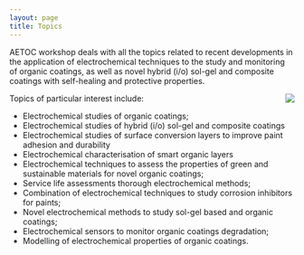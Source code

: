 ```yaml
---
layout: page
title: Topics
---
```


AETOC workshop deals with all the topics related to recent developments in the application of electrochemical techniques to the study and monitoring of organic coatings, as well as novel hybrid (i/o) sol-gel and composite coatings with self-healing and protective properties.

<img style="float: right;" src="coatingPlane.jpg">

Topics of particular interest include:

* Electrochemical studies of organic coatings;
* Electrochemical studies of hybrid (i/o) sol-gel and composite coatings
* Electrochemical studies of surface conversion layers to improve paint adhesion and durability
*  Electrochemical characterisation of smart organic layers
*  Electrochemical techniques to assess the properties of green and sustainable materials for novel organic coatings;
*  Service life assessments thorough electrochemical methods;
*  Combination of electrochemical techniques to study corrosion inhibitors for paints;
*  Novel electrochemical methods to study sol-gel based and organic coatings;
*  Electrochemical sensors to monitor organic coatings degradation;
*  Modelling of electrochemical properties of organic coatings.
